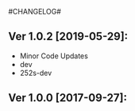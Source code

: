 #CHANGELOG#

Ver 1.0.2 [2019-05-29]:
-------------------------------
  - Minor Code Updates
  - dev
  - 252s-dev


Ver 1.0.0 [2017-09-27]:
-------------------------------


